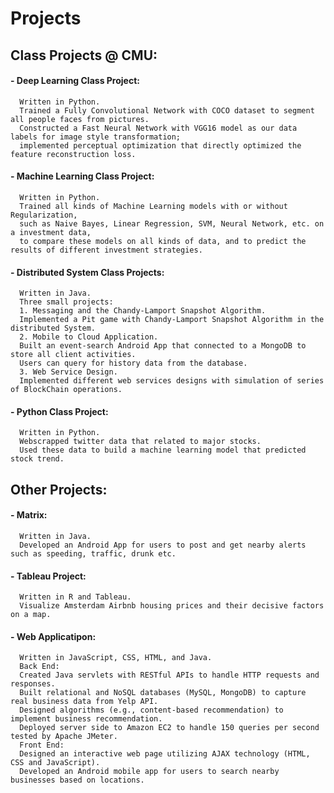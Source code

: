 # Projects

## Class Projects @ CMU:

#### - Deep Learning Class Project: 
      
      Written in Python.
      Trained a Fully Convolutional Network with COCO dataset to segment all people faces from pictures. 
      Constructed a Fast Neural Network with VGG16 model as our data labels for image style transformation; 
      implemented perceptual optimization that directly optimized the feature reconstruction loss. 
      
#### - Machine Learning Class Project: 

      Written in Python.
      Trained all kinds of Machine Learning models with or without Regularization, 
      such as Naive Bayes, Linear Regression, SVM, Neural Network, etc. on a investment data, 
      to compare these models on all kinds of data, and to predict the results of different investment strategies. 
      
#### - Distributed System Class Projects:

      Written in Java.
      Three small projects: 
      1. Messaging and the Chandy-Lamport Snapshot Algorithm. 
      Implemented a Pit game with Chandy-Lamport Snapshot Algorithm in the distributed System. 
      2. Mobile to Cloud Application. 
      Built an event-search Android App that connected to a MongoDB to store all client activities. 
      Users can query for history data from the database. 
      3. Web Service Design. 
      Implemented different web services designs with simulation of series of BlockChain operations. 
      
#### - Python Class Project:

      Written in Python.
      Webscrapped twitter data that related to major stocks. 
      Used these data to build a machine learning model that predicted stock trend. 

## Other Projects:

#### - Matrix:

      Written in Java.
      Developed an Android App for users to post and get nearby alerts such as speeding, traffic, drunk etc.
      
#### - Tableau Project:

      Written in R and Tableau.
      Visualize Amsterdam Airbnb housing prices and their decisive factors on a map. 
      
#### - Web Applicatipon:

      Written in JavaScript, CSS, HTML, and Java.
      Back End:
      Created Java servlets with RESTful APIs to handle HTTP requests and responses.
      Built relational and NoSQL databases (MySQL, MongoDB) to capture real business data from Yelp API.
      Designed algorithms (e.g., content-based recommendation) to implement business recommendation.
      Deployed server side to Amazon EC2 to handle 150 queries per second tested by Apache JMeter.
      Front End:
      Designed an interactive web page utilizing AJAX technology (HTML, CSS and JavaScript).
      Developed an Android mobile app for users to search nearby businesses based on locations.


